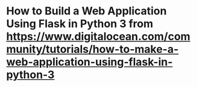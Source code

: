 # How to Build a Web Application Using Flask in Python 3 from https://www.digitalocean.com/community/tutorials/how-to-make-a-web-application-using-flask-in-python-3
